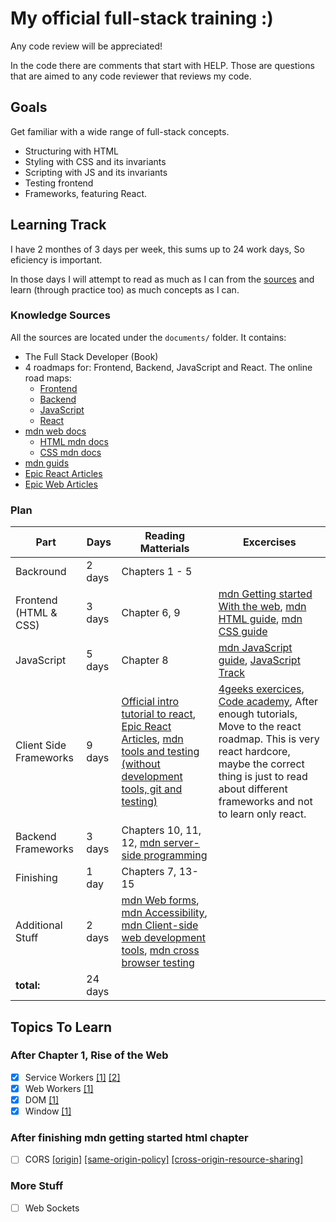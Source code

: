 # My official full-stack training :)
Any code review will be appreciated!

In the code there are comments that start with HELP. Those are questions that are aimed to any code reviewer that reviews my code.

## Goals
Get familiar with a wide range of full-stack concepts.
- Structuring with HTML
- Styling with CSS and its invariants
- Scripting with JS and its invariants
- Testing frontend
- Frameworks, featuring React.

## Learning  Track
I have 2 monthes of 3 days per week, this sums up to 24 work days, So eficiency is important.

In those days I will attempt to read as much as I can from the [sources](#knowledge-sources) and learn (through practice too) as much concepts as I can.

### Knowledge Sources
All the sources are located under the `documents/` folder. It contains:
- The Full Stack Developer (Book)
- 4 roadmaps for: Frontend, Backend, JavaScript and React.
The online road maps:
  - [Frontend](https://roadmap.sh/frontend)
  - [Backend](https://roadmap.sh/backend)
  - [JavaScript](https://roadmap.sh/javascript)
  - [React](https://roadmap.sh/react)
- [mdn web docs](https://developer.mozilla.org/en-US/)
  - [HTML mdn docs](https://developer.mozilla.org/en-US/docs/Learn/HTML)
  - [CSS mdn docs](https://developer.mozilla.org/en-US/docs/Learn/CSS/First_steps)
- [mdn guids](https://developer.mozilla.org/en-US/docs/Learn)
- [Epic React Articles](https://epicreact.dev/articles)
- [Epic Web Articles](https://www.epicweb.dev/)

### Plan

|Part|Days|Reading Matterials|Excercises|
|-|-|-|-|
|Backround|2 days|Chapters 1 - 5||
|Frontend (HTML & CSS)|3 days|Chapter 6, 9|[mdn Getting started With the web](https://developer.mozilla.org/en-US/docs/Learn/Getting_started_with_the_web), [mdn HTML guide](https://developer.mozilla.org/en-US/docs/Learn/HTML), [mdn CSS guide](https://developer.mozilla.org/en-US/docs/Learn/CSS)|
|JavaScript|5 days|Chapter 8|[mdn JavaScript guide](https://developer.mozilla.org/en-US/docs/Learn/JavaScript), [JavaScript Track](https://exercism.org/tracks/javascript)|
|Client Side Frameworks|9 days|[Official intro tutorial to react](https://reactjs.org/tutorial/tutorial.html), [Epic React Articles](https://epicreact.dev/articles), [mdn tools and testing (without development tools, git and testing)](https://developer.mozilla.org/en-US/docs/Learn/Tools_and_testing)|[4geeks exercices](https://github.com/4GeeksAcademy/react-tutorial-exercises), [Code academy](https://www.codecademy.com/learn/react-101), After enough tutorials, Move to the react roadmap. This is very react hardcore, maybe the correct thing is just to read about different frameworks and not to learn only react.|
|Backend Frameworks|3 days|Chapters 10, 11, 12, [mdn server-side programming](https://developer.mozilla.org/en-US/docs/Learn/Server-side)||
|Finishing|1 day|Chapters 7, 13-15||
|Additional Stuff|2 days|[mdn Web forms](https://developer.mozilla.org/en-US/docs/Learn/Forms), [mdn Accessibility](https://developer.mozilla.org/en-US/docs/Learn/Accessibility), [mdn Client-side web development tools](https://developer.mozilla.org/en-US/docs/Learn/Tools_and_testing/Understanding_client-side_tools), [mdn cross browser testing](https://developer.mozilla.org/en-US/docs/Learn/Tools_and_testing/Cross_browser_testing)
|**total:**|24 days|||

## Topics To Learn
### After Chapter 1, Rise of the Web
- [x] Service Workers [[1]](https://developer.chrome.com/docs/workbox/service-worker-overview/) [[2]](https://developer.mozilla.org/en-US/docs/Web/API/Service_Worker_API)
- [x] Web Workers [[1]](https://developer.mozilla.org/en-US/docs/Web/API/Web_Workers_API/Using_web_workers)
- [x] DOM [[1]](https://developer.mozilla.org/en-US/docs/Web/API/Document_Object_Model/Introduction)
- [x] Window [[1]](https://developer.mozilla.org/en-US/docs/Web/API/Window)

### After finishing mdn getting started html chapter
- [ ] CORS [[origin]](https://developer.mozilla.org/en-US/docs/Glossary/Origin) [[same-origin-policy]](https://developer.mozilla.org/en-US/docs/Web/Security/Same-origin_policy) [[cross-origin-resource-sharing]](https://developer.mozilla.org/en-US/docs/Web/HTTP/CORS)

### More Stuff
- [ ] Web Sockets
